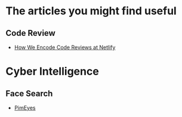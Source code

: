 # The articles you might find useful
## Code Review
- [How We Encode Code Reviews at Netlify](https://www.netlify.com/blog/2020/03/05/feedback-ladders-how-we-encode-code-reviews-at-netlify/)

# Cyber Intelligence
## Face Search
- [PimEyes](https://pimeyes.com/en)
